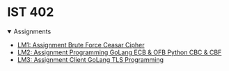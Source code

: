# IST 402

<details open>
<summary>Assignments</summary>

- [LM1: Assignment Brute Force Ceasar Cipher](https://github.com/dharmik529/IST402/tree/main/LM1_BFCC)
- [LM2: Assignment Programming GoLang ECB & OFB Python CBC & CBF](https://github.com/dharmik529/IST402/tree/main/LM2_ECB%26OFB_CBC%26CBF)
- [LM3: Assignment Client GoLang TLS Programming](https://github.com/dharmik529/IST402/tree/main/LM3_TLS)
</details>

